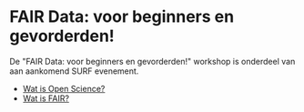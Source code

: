 FAIR Data: voor beginners en gevorderden!
=========================================

De "FAIR Data: voor beginners en gevorderden!" workshop is onderdeel van aan aankomend SURF evenement.

* [Wat is Open Science?](watisopenscience.md)
* [Wat is FAIR?](watisfair.md)
